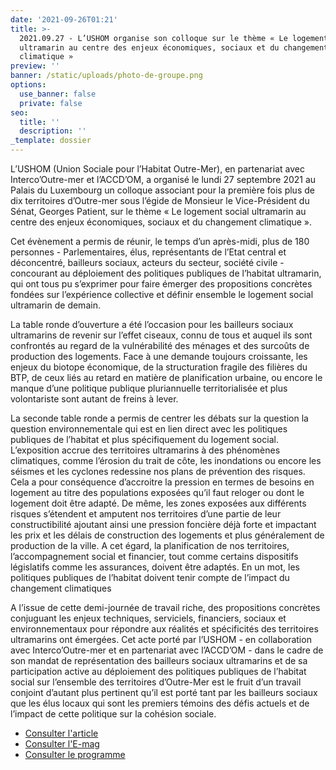 ```yaml
---
date: '2021-09-26T01:21'
title: >-
  2021.09.27 - L’USHOM organise son colloque sur le thème « Le logement social
  ultramarin au centre des enjeux économiques, sociaux et du changement
  climatique »
preview: ''
banner: /static/uploads/photo-de-groupe.png
options:
  use_banner: false
  private: false
seo:
  title: ''
  description: ''
_template: dossier
---
```


L’USHOM (Union Sociale pour l’Habitat Outre-Mer), en partenariat avec Interco’Outre-mer et l’ACCD’OM, a organisé le lundi 27 septembre 2021 au Palais du Luxembourg un colloque associant pour la première fois plus de dix territoires d’Outre-mer sous l’égide de Monsieur le Vice-Président du Sénat, Georges Patient, sur le thème « Le logement social ultramarin au centre des enjeux économiques, sociaux et du changement climatique ».

Cet évènement a permis de réunir, le temps d’un après-midi, plus de 180 personnes - Parlementaires, élus, représentants de l’Etat central et déconcentré, bailleurs sociaux, acteurs du secteur, société civile - concourant au déploiement des politiques publiques de l’habitat ultramarin, qui ont tous pu s’exprimer pour faire émerger des propositions concrètes fondées sur l’expérience collective et définir ensemble le logement social ultramarin de demain.

La table ronde d’ouverture a été l’occasion pour les bailleurs sociaux ultramarins de revenir sur l’effet ciseaux, connu de tous et auquel ils sont confrontés au regard de la vulnérabilité des ménages et des surcoûts de production des logements. Face à une demande toujours croissante, les enjeux du biotope économique, de la structuration fragile des filières du BTP, de ceux liés au retard en matière de planification urbaine, ou encore le manque d’une politique publique pluriannuelle territorialisée et plus volontariste sont autant de freins à lever.

La seconde table ronde a permis de centrer les débats sur la question la question environnementale qui est en lien direct avec les politiques publiques de l’habitat et plus spécifiquement du logement social. L’exposition accrue des territoires ultramarins à des phénomènes climatiques, comme l’érosion du trait de côte, les inondations ou encore les séismes et les cyclones redessine nos plans de prévention des risques. Cela a pour conséquence d’accroitre la pression en termes de besoins en logement au titre des populations exposées qu’il faut reloger ou dont le logement doit être adapté. De même, les zones exposées aux différents risques s’étendent et amputent nos territoires d’une partie de leur constructibilité ajoutant ainsi une pression foncière déjà forte et impactant les prix et les délais de construction des logements et plus généralement de production de la ville. A cet égard, la planification de nos territoires, l’accompagnement social et financier, tout comme certains dispositifs législatifs comme les assurances, doivent être adaptés. En un mot, les politiques publiques de l’habitat doivent tenir compte de l’impact du changement climatiques

A l’issue de cette demi-journée de travail riche, des propositions concrètes conjuguant les enjeux techniques, serviciels, financiers, sociaux et environnementaux pour répondre aux réalités et spécificités des territoires ultramarins ont émergées. Cet acte porté par l’USHOM - en collaboration avec Interco’Outre-mer et en partenariat avec l’ACCD’OM - dans le cadre de son mandat de représentation des bailleurs sociaux ultramarins et de sa participation active au déploiement des politiques publiques de l’habitat social sur l’ensemble des territoires d’Outre-Mer est le fruit d’un travail conjoint d’autant plus pertinent qu’il est porté tant par les bailleurs sociaux que les élus locaux qui sont les premiers témoins des défis actuels et de l’impact de cette politique sur la cohésion sociale. 

* [Consulter l'article](https://www.ipreunion.com/actualites-reunion/reportage/2021/09/28/logement-social-ultramarin-maurice-gironcel-les-politiques-publiques-doivent-s-adapter-a-nos-territoires,141317.html)
* [Consulter l'E-mag](/static/uploads/e-mag.pdf)
* [Consulter le programme ](/static/uploads/site-programme-definitif-colloque-27_09_2021-vf.pdf)

